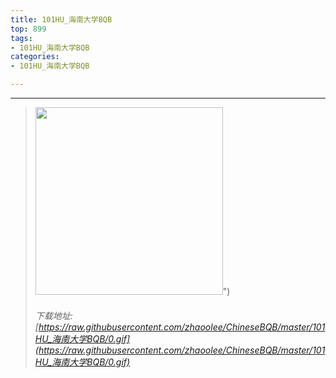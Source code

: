```yaml
---
title: 101HU_海南大学BQB
top: 899
tags:
- 101HU_海南大学BQB
categories:
- 101HU_海南大学BQB

---
```


------

<!-- more -->

> <img height='300px' style='height:300px;' src=https://raw.githubusercontent.com/zhaoolee/ChineseBQB/master/101HU_海南大学BQB/0.gif />")
> ###### 下载地址:[https://raw.githubusercontent.com/zhaoolee/ChineseBQB/master/101HU_海南大学BQB/0.gif](https://raw.githubusercontent.com/zhaoolee/ChineseBQB/master/101HU_海南大学BQB/0.gif)

